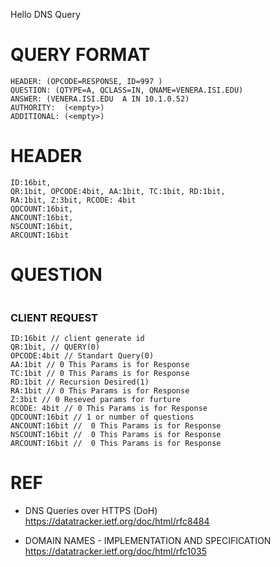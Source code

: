Hello DNS Query

# QUERY FORMAT

```
HEADER: (OPCODE=RESPONSE, ID=997 )
QUESTION: (QTYPE=A, QCLASS=IN, QNAME=VENERA.ISI.EDU)
ANSWER: (VENERA.ISI.EDU  A IN 10.1.0.52)
AUTHORITY:  (<empty>)
ADDITIONAL: (<empty>)
```

# HEADER
```
ID:16bit,
QR:1bit, OPCODE:4bit, AA:1bit, TC:1bit, RD:1bit,
RA:1bit, Z:3bit, RCODE: 4bit
QDCOUNT:16bit,
ANCOUNT:16bit,
NSCOUNT:16bit,
ARCOUNT:16bit
```

# QUESTION
```

```

### CLIENT REQUEST

```
ID:16bit // client generate id 
QR:1bit, // QUERY(0) 
OPCODE:4bit // Standart Query(0)
AA:1bit // 0 This Params is for Response
TC:1bit // 0 This Params is for Response
RD:1bit // Recursion Desired(1) 
RA:1bit // 0 This Params is for Response
Z:3bit // 0 Reseved params for furture 
RCODE: 4bit // 0 This Params is for Response
QDCOUNT:16bit // 1 or number of questions
ANCOUNT:16bit //  0 This Params is for Response
NSCOUNT:16bit //  0 This Params is for Response
ARCOUNT:16bit //  0 This Params is for Response
```



# REF
- DNS Queries over HTTPS (DoH) 
https://datatracker.ietf.org/doc/html/rfc8484

- DOMAIN NAMES - IMPLEMENTATION AND SPECIFICATION 
https://datatracker.ietf.org/doc/html/rfc1035

